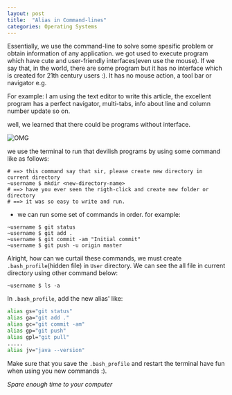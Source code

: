 ```yaml
---
layout: post
title:  "Alias in Command-lines"
categories: Operating Systems
---
```

Essentially, we use the command-line to solve some spesific problem or obtain information of any application. we got used to execute program which have cute and user-friendly interfaces(even use the mouse). If we say that, in the world, there are some program but it has no interface which is created for 21th century users :). It has no mouse action, a tool bar or navigator e.g. 

For example: I am using the text editor to write this article, the excellent program has a perfect navigator, multi-tabs, info about line and column number update so on.

well, we learned that there could be programs without interface.

![OMG](https://media.giphy.com/media/jrV1bRhWXr9Di/giphy.gif)

we use the terminal to run that devilish programs by using some command like as follows:

~~~~~
# ==> this command say that sir, please create new directory in current directory
~username $ mkdir <new-directory-name>
# ==> have you ever seen the rigth-click and create new folder or directory
# ==> it was so easy to write and run.
~~~~~

-	we can run some set of commands in order. for example:

~~~~~
~username $ git status
~username $ git add .
~username $ git commit -am "Initial commit"
~username $ git push -u origin master
~~~~~

Alright, how can we curtail these commands, we must create `.bash_profile`(hidden file) in `User` directory. We can see the all file in current directory using other command below:

~~~~
~username $ ls -a
~~~~

In `.bash_profile`, add the new alias' like:

~~~~~BASH
alias gs="git status"
alias ga="git add ."
alias gc="git commit -am"
alias gp="git push"
alias gpl="git pull"
.....
alias jv="java --version"
~~~~~

Make sure that you save the `.bash_profile` and restart the terminal have fun when using you new commands :).

*Spare enough time to your computer*

